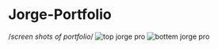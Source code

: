 # Jorge-Portfolio

/*screen shots of portfolio*/
![top jorge pro](https://user-images.githubusercontent.com/106455345/177357283-73f48f0a-bfc8-48ba-a5cf-c56678e9626e.png)
![bottem jorge pro](https://user-images.githubusercontent.com/106455345/177357315-f180c7a2-f1a4-4a2d-bbcd-7259cf24946b.png)
